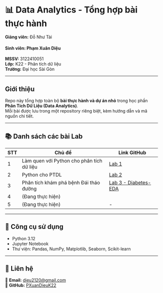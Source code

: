 # 📊 Data Analytics - Tổng hợp bài thực hành
**Giảng viên:** Đỗ Như Tài
#### **Sinh viên:** Phạm Xuân Diệu  
**MSSV:** 3122410051  
**Lớp:** K22 - Phân tích dữ liệu  
**Trường:** Đại học Sài Gòn

---

## Giới thiệu

Repo này tổng hợp toàn bộ **bài thực hành và dự án nhỏ** trong học phần **Phân Tích Dữ Liệu (Data Analytics)**.  
Mỗi bài được lưu trong một repository riêng biệt, kèm hướng dẫn và mã nguồn chi tiết.

---

## 📚 Danh sách các bài Lab

| STT | Chủ đề | Link GitHub |
|-----|---------|-------------|
| 1 | Làm quen với Python cho phân tích dữ liệu | [Lab 1](https://github.com/PXuanDieuK22/Data-Analytics) |
| 2 | Python cho PTDL | [Lab 2](https://github.com/PXuanDieuK22/Python_cho_PTDL) |
| 3 | Phân tích khám phá bệnh Đái tháo đường | [Lab 3 - Diabetes-EDA](https://github.com/PXuanDieuK22/Diabetes-EDA) |
| 4 |(Đang thực hiện) | 
| 5 | (Đang thực hiện) | - |

---

## 🧰 Công cụ sử dụng

- Python 3.12  
- Jupyter Notebook  
- Thư viện: Pandas, NumPy, Matplotlib, Seaborn, Scikit-learn  

---

## 💬 Liên hệ

📧 **Email:** dieu2120@gmail.com  
📘 **GitHub:** [PXuanDieuK22](https://github.com/PXuanDieuK22)

